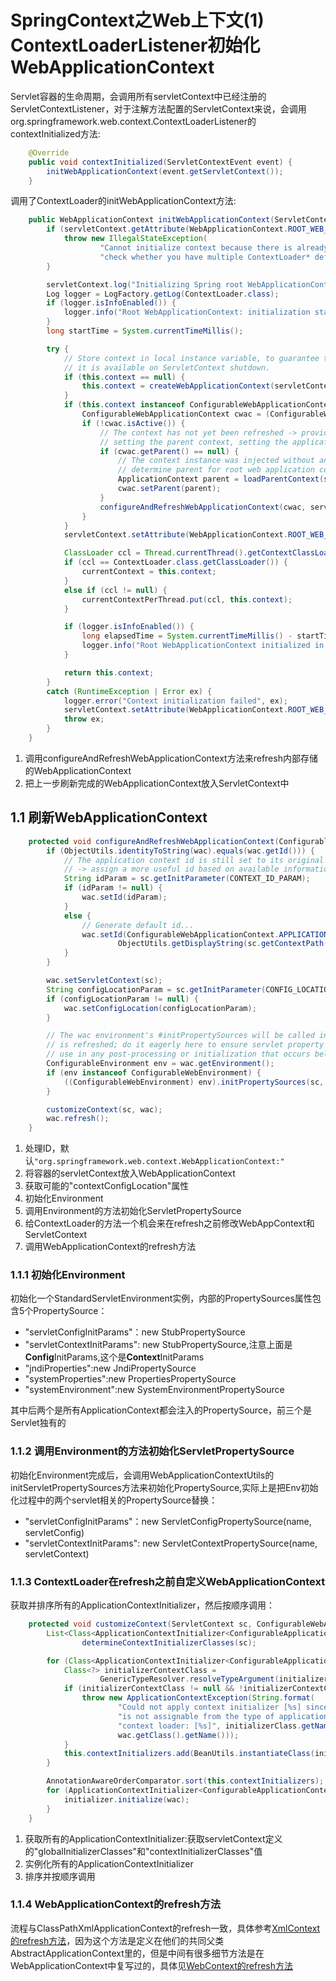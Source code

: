 # SpringContext之Web上下文(1) ContextLoaderListener初始化WebApplicationContext

Servlet容器的生命周期，会调用所有servletContext中已经注册的ServletContextListener，对于注解方法配置的ServletContext来说，会调用org.springframework.web.context.ContextLoaderListener的contextInitialized方法:

```java
    @Override
    public void contextInitialized(ServletContextEvent event) {
        initWebApplicationContext(event.getServletContext());
    }
```

调用了ContextLoader的initWebApplicationContext方法:

```java
    public WebApplicationContext initWebApplicationContext(ServletContext servletContext) {
        if (servletContext.getAttribute(WebApplicationContext.ROOT_WEB_APPLICATION_CONTEXT_ATTRIBUTE) != null) {
            throw new IllegalStateException(
                    "Cannot initialize context because there is already a root application context present - " +
                    "check whether you have multiple ContextLoader* definitions in your web.xml!");
        }

        servletContext.log("Initializing Spring root WebApplicationContext");
        Log logger = LogFactory.getLog(ContextLoader.class);
        if (logger.isInfoEnabled()) {
            logger.info("Root WebApplicationContext: initialization started");
        }
        long startTime = System.currentTimeMillis();

        try {
            // Store context in local instance variable, to guarantee that
            // it is available on ServletContext shutdown.
            if (this.context == null) {
                this.context = createWebApplicationContext(servletContext);
            }
            if (this.context instanceof ConfigurableWebApplicationContext) {
                ConfigurableWebApplicationContext cwac = (ConfigurableWebApplicationContext) this.context;
                if (!cwac.isActive()) {
                    // The context has not yet been refreshed -> provide services such as
                    // setting the parent context, setting the application context id, etc
                    if (cwac.getParent() == null) {
                        // The context instance was injected without an explicit parent ->
                        // determine parent for root web application context, if any.
                        ApplicationContext parent = loadParentContext(servletContext);
                        cwac.setParent(parent);
                    }
                    configureAndRefreshWebApplicationContext(cwac, servletContext);
                }
            }
            servletContext.setAttribute(WebApplicationContext.ROOT_WEB_APPLICATION_CONTEXT_ATTRIBUTE, this.context);

            ClassLoader ccl = Thread.currentThread().getContextClassLoader();
            if (ccl == ContextLoader.class.getClassLoader()) {
                currentContext = this.context;
            }
            else if (ccl != null) {
                currentContextPerThread.put(ccl, this.context);
            }

            if (logger.isInfoEnabled()) {
                long elapsedTime = System.currentTimeMillis() - startTime;
                logger.info("Root WebApplicationContext initialized in " + elapsedTime + " ms");
            }

            return this.context;
        }
        catch (RuntimeException | Error ex) {
            logger.error("Context initialization failed", ex);
            servletContext.setAttribute(WebApplicationContext.ROOT_WEB_APPLICATION_CONTEXT_ATTRIBUTE, ex);
            throw ex;
        }
    }
```

1. 调用configureAndRefreshWebApplicationContext方法来refresh内部存储的WebApplicationContext
2. 把上一步刷新完成的WebApplicationContext放入ServletContext中

## 1.1 刷新WebApplicationContext

```java
    protected void configureAndRefreshWebApplicationContext(ConfigurableWebApplicationContext wac, ServletContext sc) {
        if (ObjectUtils.identityToString(wac).equals(wac.getId())) {
            // The application context id is still set to its original default value
            // -> assign a more useful id based on available information
            String idParam = sc.getInitParameter(CONTEXT_ID_PARAM);
            if (idParam != null) {
                wac.setId(idParam);
            }
            else {
                // Generate default id...
                wac.setId(ConfigurableWebApplicationContext.APPLICATION_CONTEXT_ID_PREFIX +
                        ObjectUtils.getDisplayString(sc.getContextPath()));
            }
        }

        wac.setServletContext(sc);
        String configLocationParam = sc.getInitParameter(CONFIG_LOCATION_PARAM);
        if (configLocationParam != null) {
            wac.setConfigLocation(configLocationParam);
        }

        // The wac environment's #initPropertySources will be called in any case when the context
        // is refreshed; do it eagerly here to ensure servlet property sources are in place for
        // use in any post-processing or initialization that occurs below prior to #refresh
        ConfigurableEnvironment env = wac.getEnvironment();
        if (env instanceof ConfigurableWebEnvironment) {
            ((ConfigurableWebEnvironment) env).initPropertySources(sc, null);
        }

        customizeContext(sc, wac);
        wac.refresh();
    }
```

1. 处理ID，默认```"org.springframework.web.context.WebApplicationContext:"```
2. 将容器的servletContext放入WebApplicationContext
3. 获取可能的"contextConfigLocation"属性
4. 初始化Environment
5. 调用Environment的方法初始化ServletPropertySource
6. 给ContextLoader的方法一个机会来在refresh之前修改WebAppContext和ServletContext
7. 调用WebApplicationContext的refresh方法

### 1.1.1 初始化Environment

初始化一个StandardServletEnvironment实例，内部的PropertySources属性包含5个PropertySource：

- "servletConfigInitParams"：new StubPropertySource
- "servletContextInitParams": new StubPropertySource,注意上面是**Config**InitParams,这个是**Context**InitParams
- "jndiProperties":new JndiPropertySource
- "systemProperties":new PropertiesPropertySource
- "systemEnvironment":new SystemEnvironmentPropertySource

其中后两个是所有ApplicationContext都会注入的PropertySource，前三个是Servlet独有的

### 1.1.2 调用Environment的方法初始化ServletPropertySource

初始化Environment完成后，会调用WebApplicationContextUtils的initServletPropertySources方法来初始化PropertySource,实际上是把Env初始化过程中的两个servlet相关的PropertySource替换：

- "servletConfigInitParams"：new ServletConfigPropertySource(name, servletConfig)
- "servletContextInitParams": new ServletContextPropertySource(name, servletContext)

### 1.1.3 ContextLoader在refresh之前自定义WebApplicationContext

获取并排序所有的ApplicationContextInitializer，然后按顺序调用：

```java
    protected void customizeContext(ServletContext sc, ConfigurableWebApplicationContext wac) {
        List<Class<ApplicationContextInitializer<ConfigurableApplicationContext>>> initializerClasses =
                determineContextInitializerClasses(sc);

        for (Class<ApplicationContextInitializer<ConfigurableApplicationContext>> initializerClass : initializerClasses) {
            Class<?> initializerContextClass =
                    GenericTypeResolver.resolveTypeArgument(initializerClass, ApplicationContextInitializer.class);
            if (initializerContextClass != null && !initializerContextClass.isInstance(wac)) {
                throw new ApplicationContextException(String.format(
                        "Could not apply context initializer [%s] since its generic parameter [%s] " +
                        "is not assignable from the type of application context used by this " +
                        "context loader: [%s]", initializerClass.getName(), initializerContextClass.getName(),
                        wac.getClass().getName()));
            }
            this.contextInitializers.add(BeanUtils.instantiateClass(initializerClass));
        }

        AnnotationAwareOrderComparator.sort(this.contextInitializers);
        for (ApplicationContextInitializer<ConfigurableApplicationContext> initializer : this.contextInitializers) {
            initializer.initialize(wac);
        }
    }
```

1. 获取所有的ApplicationContextInitializer:获取servletContext定义的"globalInitializerClasses"和"contextInitializerClasses"值
2. 实例化所有的ApplicationContextInitializer
3. 排序并按顺序调用

### 1.1.4 WebApplicationContext的refresh方法

流程与ClassPathXmlApplicationContext的refresh一致，具体参考[XmlContext的refresh方法](./XmlContext_2_refresh.md)，因为这个方法是定义在他们的共同父类AbstractApplicationContext里的，但是中间有很多细节方法是在WebApplicationContext中复写过的，具体见[WebContext的refresh方法](./WebContext_2_refresh.md)
